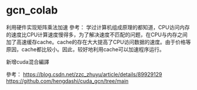 # gcn_colab
利用硬件实现矩阵乘法加速
參考：
学过计算机组成原理的都知道，CPU访问内存的速度比CPU计算速度慢得多，为了解决速度不匹配的问题，在CPU与内存之间加了高速缓存cache。cache的存在大大提高了CPU访问数据的速度。由于价格等原因，cache都比较小。因此，较好地利用cache可以加速程序运行。

新增cuda混合編譯

參考：
https://blog.csdn.net/zzc_zhuyu/article/details/89929129
https://github.com/hengdashi/cuda_gcn/tree/main
